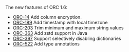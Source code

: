 The new features of ORC 1.6:

- [ORC-14]({{site.jira}}/ORC-14) Add column encryption.
- [ORC-189]({{site.jira}}/ORC-189) Add timestamp with local timezone
- [ORC-203]({{site.jira}}/ORC-203) Trim minimum and maximum string values
- [ORC-363]({{site.jira}}/ORC-363) Add zstd support in Java
- [ORC-397]({{site.jira}}/ORC-397) Support selectively disabling dictionaries
- [ORC-522]({{site.jira}}/ORC-522) Add type annotations
